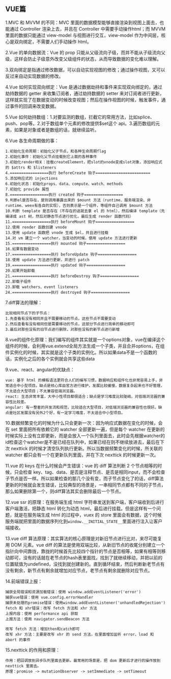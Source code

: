 ## VUE篇

1.MVC 和 MVVM 的不同：MVC 里面的数据模型能够直接渲染到视图上面去，也能通过 Controller 渲染上去，并且在 Controller 中需要手动操作html；而 MVVM 里面的数据只能通过 view-model 与视图进行交互，view-model 作为中间层，核心是双向绑定，不需要人们手动操作 html。

2.Vue 的单向数据流：Vue 的 prop 只能从父级流向子级，而并不能从子级流向父级，这样会防止子级意外改变父级组件的状态，从而导致数据的变化难以理解。

3.双向绑定是指通过修改数据，可以自动实现视图的修改；通过操作视图，又可以反过来自动实现数据的修改。

4.Vue 如何实现双向绑定：Vue 是通过数据劫持和事件来实现双向绑定的，通过劫持数据的 getter 来收集订阅者，通过劫持数据的 setter 来对订阅者进行更新，这样就实现了在数据变动的时候改变视图；然后在操作视图的时候，触发事件，通过事件的回调来改变数据。

5.Vue 如何劫持数组：1.对要监测的数组，拦截它的常用方法，比如splice、push、pop等。2.对于数组单个元素的修改提供$set这个 api。3.遍历数组的元素，如果是对象或者是数组的话，就继续监听。

6.Vue 各生命周期做的事：

```
1.初始化生命周期：初始化父子节点，和各种生命周期flag
2.初始化事件：初始化父节点挂载到它上面的各种事件
3.初始化render相关：挂载createElement，把slot的vnode变成slot对象，添加响应式的 $attrs 和 $listeners
4.=================执行 beforeCreate 钩子========================
5.添加响应式的 injections
6.初始化状态：初始化props、data、compute、watch、methods
7.初始化 provide 属性
8.=================执行 created 钩子=================
9.判断el是否存在，是则调用暴露出来的 $mount 方法（runtime、服务端渲染、非runtime、weex有各自的实现），否则表示是一个组件，等组件自己调用 $mount 方法
10.判断 template 是否存在（不存在的话就去拿 el 的 html），然后编译 template（先编译成 ast 树，然后对静态节点进行优化，最后生成 render 函数代码）
11.=================执行 beforeMount 钩子=================
12.使用 render 函数创建 vnode
13.使用 update 函数把 vnode 生成 $el，并且进行挂载
14.对 vm 建立一个 watcher，当变动的时候，使用 update 方法进行更新
15.=================执行 mounted 钩子=================
16.如果有数据变动
17.=================执行 beforeUpdate 钩子=================
18.使用 update 方法进行更新，并进行 patch
19.=================执行 updated 钩子=================
20.如果开始卸载
21.=================执行 beforeDestroy 钩子=================
22.卸载子组件
23.卸载 watchers、event listeners
24.=================执行 destroyed 钩子=================
```

7.diff算法的理解：

```
比较相同节点下的子节点：
1.先查看有没有相同并且不需要移动的节点，这些节点不需要变动
2.然后查看有没有相同但是需要移动的节点，这部分节点进行简单的移动即可
3.最后对那些没有的旧节点进行删除，对那些没有的新节点进行新增
```

8.vue的组件化原理：我们编写的组件其实就是一个options对象，vue在编译这个组件的时候，会利用vue.extend全局方法生成一个子类，并且合并options，在组件实例化的时候，其实就是这个子类的实例化。所以如果data不是一个函数的话，实例化之后的各个实例就会共享这些data

9.vue、react、angular的优缺点：

```
vue: 基于 html 的模板语法更符合人们的编写习惯，数据响应和组件化也非常容易上手，非常适合中小型项目。缺点是核心库由官方进行维护，发展比较缓慢，数据复杂起来也不好管理，不太适合大型项目；不太兼容低端浏览器。
react: 生态非常丰富，大中小性项目都很适合；缺点是学习难度比较陡峭，对低端浏览器的兼容性比较差。
angular: 有一整套的开发流和规范，比较适合大型项目，对低端浏览器的兼容性也很好。缺点是社区发展没有另外2个好，有一定学习难度，不太适合中小型项目。
```

10.数据频繁变化的时候为什么只会更新一次：因为响应式数据在变化的时候，会在 set 里面把所有依赖它的 watcher 全部更新一遍，但是每个 watcher 在更新的时候实际上没有立即更新，而是会放入一个队列里面去，此时会先根据watcher的id检查这个watcher是不是已经在队列中，如果已经在则不继续放进去，最后在下次 nexttick 的时候才清空队列执行更新。所以当数据频繁变化的时候，所关联的 watcher 都只会有一个在更新队列里面，并在下次 nexttick 的时候更新一次。

11.vue 的 keys 在什么时候会产生错误：vue 的 diff 算法判断 2 个节点相等的时候，只会检查 key、tag、data、是否是注释节点、是否是相同input，而不会检查子节点是否一样。所以如果检查的那几个没有变，而子节点变化了的话，diff算法更新的时候就会发生错误，比较典型的场景是，一串相同节点都有不同的子节点，那么如果删除第一个，则diff算法其实会删除最后一个节点。

12.vue ssr 的原理：在服务端生成 html 字符串发送到客户端，客户端收到后进行客户端激活，把静态 html 转化为动态 html，最后进行挂载。但是这样有一个问题，就是在服务端生成 html 的过程中，vuex 的 store 里面会有数据，这个时候服务端就把里面的数据序列化到```window.__INITIAL_STATE__```里面进行注入让客户端接收。

13.vue diff 算法原理：其实算法的核心原理是对新旧节点进行比对，来尽可能复用 DOM 元素。vue diff 的算法是使用双端比较，从新旧节点的收尾分别建立一个指针向中间靠拢，靠拢的时候首先比较四个指针的节点是否相等，如果有相等则移动即可，没有的话就在老节点的hash表里面找，找到了就继续移动，并把以前的位置赋值为undefined，没找到就创建新的。直到循环结束，然后判断新老节点有没有剩余，新节点有剩余就增加对应节点，老节点有剩余就删除对应节点。

14.前端错误上报：

```
捕获全局错误和资源加载错误：使用 window.addEventListener('error')
捕获vue错误：使用 vue.config.errorHandler
捕获未处理的promise错误：使用window.addEventListener('unhandledRejection')
fetch 和 xhr错误：改写 fetch 方法和 xhr 方法
上报内容：使用 performance api 获取
上报方法：使用 navigator.sendBeacon 方法

改写 fetch 方法：增加then和catch即可
改写 xhr 方法：主要是改写 xhr 的 send 方法，在里面增加监听 error、load 和 abort 的事件
```

15.nexttick 的作用和原理：

```
作用：把回调放到异步队列里面去更新。最常用的场景是，把 dom 更新后才进行的操作放到 nexttick 里面去。
原理：promise -> mutationObserver -> setImmediate -> setTimeout
```